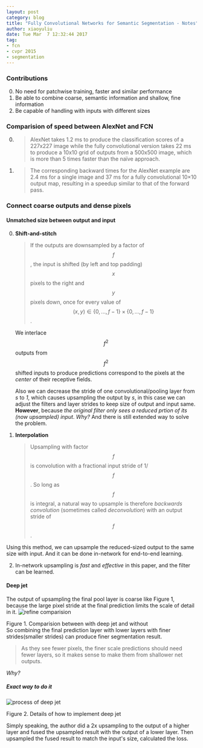 ```yaml
---
layout: post
category: blog
title: "Fully Convolutional Networks for Semantic Segmentation - Notes"
author: xiaoyuliu
date: Tue Mar  7 12:32:44 2017
tag:
- fcn
- cvpr 2015
- segmentation
---
```


### Contributions

0. No need for patchwise training, faster and similar performance
1. Be able to combine coarse, semantic information and shallow, fine information
2. Be capable of handling with inputs with different sizes

### Comparision of speed between AlexNet and FCN

0. > AlexNet takes 1.2 ms to produce the classification scores of a 227x227 image while the fully convolutional version takes 22 ms to produce a 10x10 grid of outputs from a 500x500 image, which is more than 5 times faster than the naïve approach.

1. > The corresponding backward times for the AlexNet example are 2.4 ms for a single image and 37 ms for a fully convolutional 10×10 output map, resulting in a speedup similar to that of the forward pass.


### Connect coarse outputs and dense pixels

#### Unmatched size between output and input

0. **Shift-and-stitch**

    > If the outputs are downsampled by a factor of $$f$$ , the input is shifted (by left and top padding) $$x$$ pixels to the right and $$y$$ pixels down, once for every value of $$(x,y) \in \{0,...,f − 1\}×\{0,...,f − 1\}$$.

    We interlace $$f^2$$ outputs from $$f^2$$ shifted inputs to produce predictions correspond to the pixels at the *center* of their receptive fields.

    Also we can decrease the stride of one convolutional/pooling layer from *s* to *1*, which causes upsampling the output by *s*, in this case we can adjust the filters and layer strides to keep size of output and input same. **However**, because *the original filter only sees a reduced prtion of its (now upsampled) input*. <span class="evidence">*Why?*</span> And there is still extended way to solve the problem.

1. **Interpolation**

    > Upsampling with factor $$f$$ is convolution with a fractional input stride of 1/$$f$$. So long as $$f$$ is integral, a natural way to upsample is therefore *backwards convolution* (sometimes called *deconvolution*) with an output stride of $$f$$ .

Using this method, we can upsample the reduced-sized output to the same size with input. And it can be done in-network for end-to-end learning.

2. In-network upsampling is *fast* and *effective* in this paper, and the filter can be learned.

#### Deep jet

The output of upsampling the final pool layer is coarse like Figure 1, because the large pixel stride at the final prediction limits the scale of detail in it. 
![refine comparision](https://cl.ly/3u2v0J0w1j42/Image%202017-03-07%20at%202.48.13%20PM.png)
<figcaption class="caption">Figure 1. Comparision between with deep jet and without</figcaption>
So combining the final prediction layer with lower layers with finer strides(smaller strides) can produce finer segmentation result.

> As they see fewer pixels, the finer scale predictions should need fewer layers, so it makes sense to make them from shallower net outputs.

<span class="evidence">*Why?*</span>

##### Exact way to do it

![process of deep jet](https://cl.ly/0d1N2P3n3A1f/Image%202017-03-07%20at%202.57.06%20PM.png)
<figcaption class="caption">Figure 2. Details of how to implement deep jet</figcaption>

Simply speaking, the author did a 2x upsampling to the output of a higher layer and fused the upsampled result with the output of a lower layer. Then upsampled the fused result to match the input's size, calculated the loss.




